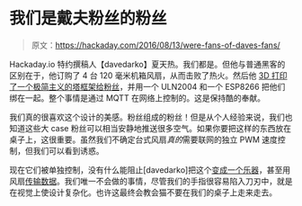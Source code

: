 # 我们是戴夫粉丝的粉丝

> 原文：<https://hackaday.com/2016/08/13/were-fans-of-daves-fans/>

Hackaday.io 特约撰稿人【davedarko】夏天热。我们都是。但他与普通黑客的区别在于，他订购了 4 台 120 毫米机箱风扇，从而击败了热火。然后他 [3D 打印了一个极简主义的塔框架给粉丝](https://hackaday.io/project/7075-im-a-fan-of-your-fan)，并用一个 ULN2004 和一个 ESP8266 把他们绑在一起。整个事情是通过 MQTT 在网络上控制的。这是保持酷的奉献。

我们真的很喜欢这个设计的美感。粉丝组成的粉丝！但是从个人经验来说，我们也知道这些大 case 粉丝可以相当安静地推送很多空气。如果你要把这样的东西放在桌子上，这很重要。虽然我们不确定台式风扇*真的*需要联网的独立 PWM 速度控制，但我们可以看到诱惑。

现在它们被单独控制，没有什么能阻止[davedarko]把这个[变成一个乐器](http://hackaday.com/2016/06/24/autonomous-musical-soundscapes-from-42-fans-and-7-lasers/)，甚至用风扇[传输数据](http://hackaday.com/2016/07/01/bridging-the-air-gap-data-transfer-via-fan-noise/)。我们唯一不会做的事情，尽管我们的手指很容易陷入刀刃中，就是在视觉上使设计复杂化。也许这最终会教会猫不要在我们的桌子上走来走去。